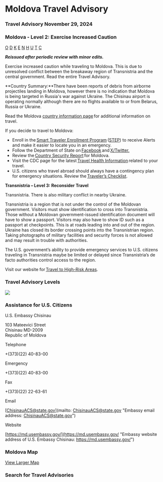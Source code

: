 # Moldova Travel Advisory

### Travel Advisory November 29, 2024

### Moldova - Level 2: Exercise Increased Caution

[O](javascript:void(0); "Tool Tip: Other")
[D](javascript:void(0); "Tool Tip: Wrongful Detention")
[K](javascript:void(0); "Tool Tip: Kidnap and Hostage")
[E](javascript:void(0); "Tool Tip: Event")
[N](javascript:void(0); "Tool Tip: Disaster")
[H](javascript:void(0); "Tool Tip: Health")
[U](javascript:void(0); "Tool Tip: Civil Unrest")
[T](javascript:void(0); "Tool Tip: Terrorism")
[C](javascript:void(0); "Tool Tip: Crimes")

***Reissued after periodic review with minor edits.***

Exercise increased caution while traveling to Moldova. This is due to unresolved conflict between the breakaway region of Transnistria and the central government. Read the entire Travel Advisory.

**Country Summary:**There have been reports of debris from airborne projectiles landing in Moldova, however there is no indication that Moldova is being targeted in Russia's war against Ukraine. The Chisinau airport is operating normally although there are no flights available to or from Belarus, Russia or Ukraine.

Read the Moldova [country information page](https://travel.state.gov/content/travel/en/international-travel/International-Travel-Country-Information-Pages/Moldova.html) for additional information on travel.

If you decide to travel to Moldova:

* Enroll in the [Smart Traveler Enrollment Program](https://step.state.gov/step/) ([STEP](https://step.state.gov/step/)) to receive Alerts and make it easier to locate you in an emergency.
* Follow the Department of State on [Facebook](https://www.facebook.com/travelgov) and [X/Twitter.](https://twitter.com/TravelGov)
* Review the [Country Security Report](https://www.osac.gov/Content/Browse/Report?subContentTypes=Country%20Security%20Report) for Moldova.
* Visit the CDC page for the latest [Travel Health Information](https://travel.state.gov/content/travel/en/traveladvisories/traveladvisories/moldova-travel-advisory.html#ExternalPopup) related to your travel.
* U.S. citizens who travel abroad should always have a contingency plan for emergency situations. Review the [Traveler’s Checklist](https://travel.state.gov/content/travel/en/international-travel/before-you-go/travelers-checklist.html).

**Transnistria – Level 3: Reconsider Travel**

Transnistria. There is also military conflict in nearby Ukraine.

Transnistria is a region that is not under the control of the Moldovan government. Visitors must show identification to cross into Transnistria. Those without a Moldovan government-issued identification document will have to show a passport. Visitors may also have to show ID such as a passport at checkpoints. This is at roads leading into and out of the region. Ukraine has closed its border crossing points into the Transnistrian region. Taking photographs of military facilities and security forces is not allowed and may result in trouble with authorities.

The U.S. government’s ability to provide emergency services to U.S. citizens traveling in Transnistria maybe be limited or delayed since Transnistria’s de facto authorities control access to the region.

Visit our website for [Travel to High-Risk Areas](https://travel.state.gov/content/travel/en/international-travel/before-you-go/travelers-with-special-considerations/high-risk-travelers.html).

### Travel Advisory Levels

[![](/content/dam/NEWTravelAssets/images/travel-levelv2.svg)](/content/travel/en/international-travel/before-you-go/about-our-new-products.html "Travel Advisory Levels")

### Assistance for U.S. Citizens

U.S. Embassy Chisinau

103 Mateevici Street  
Chisinau MD-2009  
Republic of Moldova

Telephone

+(373)(22) 40-83-00

Emergency

+(373)(22) 40-83-00

Fax

+(373)(22) 22-63-61

Email

[ChisinauACS@state.gov](mailto: ChisinauACS@state.gov "Embassy email address: ChisinauACS@state.gov")

Website

[https://md.usembassy.gov/](https://md.usembassy.gov/ "Embassy website address of U.S. Embassy Chisinau: https://md.usembassy.gov/")

### Moldova Map

[View Larger Map](https://travelmaps.state.gov/TSGMap/?extent=23.312595158,44.807844093,33.951139766,48.631497266 "Map of Moldova")



### Search for Travel Advisories